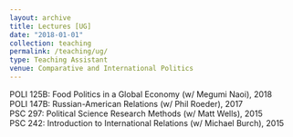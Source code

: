 ```yaml
---
layout: archive
title: Lectures [UG]
date: "2018-01-01"
collection: teaching
permalink: /teaching/ug/
type: Teaching Assistant
venue: Comparative and International Politics
---
```



POLI 125B: Food Politics in a Global Economy (w/ Megumi Naoi), 2018  
POLI 147B: Russian-American Relations (w/ Phil Roeder), 2017  
PSC 297: Political Science Research Methods (w/ Matt Wells), 2015  
PSC 242: Introduction to International Relations (w/ Michael Burch), 2015  

